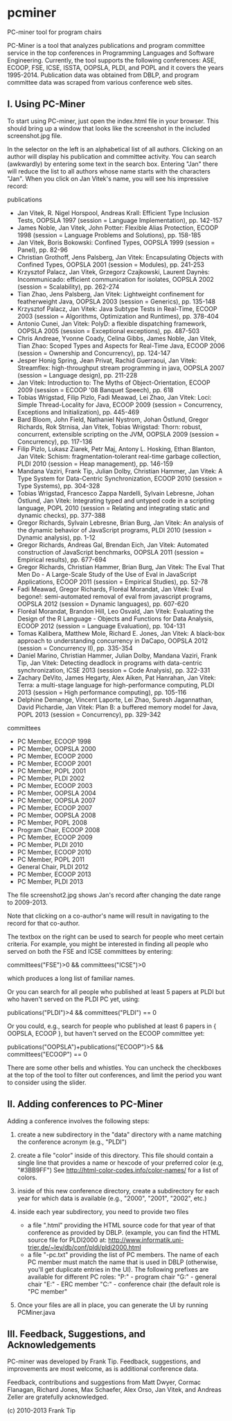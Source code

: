 pcminer
=======

PC-miner tool for program chairs

PC-Miner is a tool that analyzes publications and program committee service in the top conferences 
in Programming Languages and Software Engineering. Currently, the tool supports the following 
conferences: ASE, ECOOP, FSE, ICSE, ISSTA, OOPSLA, PLDI, and POPL and it covers the years 1995-2014. 
Publication data was obtained from DBLP, and program committee data was scraped from various 
conference web sites. 

I. Using PC-Miner
------------------

To start using PC-miner, just open the index.html file in your browser.
This should bring up a window that looks like the screenshot in the
included screenshot.jpg file.

In the selector on the left is an alphabetical list of all authors. Clicking on
an author will display his publication and committee activity.  You can
search (awkwardly) by entering some text in the search box.
Entering "Jan" there will reduce the list to all authors whose name starts
with the characters "Jan". When you click on Jan Vitek's name, you will see 
his impressive record:

publications
 - Jan Vitek, R. Nigel Horspool, Andreas Krall: Efficient Type Inclusion Tests, OOPSLA 1997 (session = Language Implementation), pp. 142-157
 - James Noble, Jan Vitek, John Potter: Flexible Alias Protection, ECOOP 1998 (session = Language Problems and Solutions), pp. 158-185
 - Jan Vitek, Boris Bokowski: Confined Types, OOPSLA 1999 (session = Panel), pp. 82-96
 - Christian Grothoff, Jens Palsberg, Jan Vitek: Encapsulating Objects with Confined Types, OOPSLA 2001 (session = Modules), pp. 241-253
 - Krzysztof Palacz, Jan Vitek, Grzegorz Czajkowski, Laurent Daynès: Incommunicado: efficient communication for isolates, OOPSLA 2002 (session = Scalability), pp. 262-274
 - Tian Zhao, Jens Palsberg, Jan Vitek: Lightweight confinement for featherweight Java, OOPSLA 2003 (session = Generics), pp. 135-148
 - Krzysztof Palacz, Jan Vitek: Java Subtype Tests in Real-Time, ECOOP 2003 (session = Algorithms, Optimization and Runtimes), pp. 378-404
 - Antonio Cunei, Jan Vitek: PolyD: a flexible dispatching framework, OOPSLA 2005 (session = Exceptional exceptions), pp. 487-503
 - Chris Andreae, Yvonne Coady, Celina Gibbs, James Noble, Jan Vitek, Tian Zhao: Scoped Types and Aspects for Real-Time Java, ECOOP 2006 (session = Ownership and Concurrency), pp. 124-147
 - Jesper Honig Spring, Jean Privat, Rachid Guerraoui, Jan Vitek: Streamflex: high-throughput stream programming in java, OOPSLA 2007 (session = Language design), pp. 211-228
 - Jan Vitek: Introduction to: The Myths of Object-Orientation, ECOOP 2009 (session = ECOOP '08 Banquet Speech), pp. 618
 - Tobias Wrigstad, Filip Pizlo, Fadi Meawad, Lei Zhao, Jan Vitek: Loci: Simple Thread-Locality for Java, ECOOP 2009 (session = Concurrency, Exceptions and Initialization), pp. 445-469
 - Bard Bloom, John Field, Nathaniel Nystrom, Johan Östlund, Gregor Richards, Rok Strnisa, Jan Vitek, Tobias Wrigstad: Thorn: robust, concurrent, extensible scripting on the JVM, OOPSLA 2009 (session = Concurrency), pp. 117-136
 - Filip Pizlo, Lukasz Ziarek, Petr Maj, Antony L. Hosking, Ethan Blanton, Jan Vitek: Schism: fragmentation-tolerant real-time garbage collection, PLDI 2010 (session = Heap management), pp. 146-159
 - Mandana Vaziri, Frank Tip, Julian Dolby, Christian Hammer, Jan Vitek: A Type System for Data-Centric Synchronization, ECOOP 2010 (session = Type Systems), pp. 304-328
 - Tobias Wrigstad, Francesco Zappa Nardelli, Sylvain Lebresne, Johan Östlund, Jan Vitek: Integrating typed and untyped code in a scripting language, POPL 2010 (session = Relating and integrating static and dynamic checks), pp. 377-388
 - Gregor Richards, Sylvain Lebresne, Brian Burg, Jan Vitek: An analysis of the dynamic behavior of JavaScript programs, PLDI 2010 (session = Dynamic analysis), pp. 1-12
 - Gregor Richards, Andreas Gal, Brendan Eich, Jan Vitek: Automated construction of JavaScript benchmarks, OOPSLA 2011 (session = Empirical results), pp. 677-694
 - Gregor Richards, Christian Hammer, Brian Burg, Jan Vitek: The Eval That Men Do - A Large-Scale Study of the Use of Eval in JavaScript Applications, ECOOP 2011 (session = Empirical Studies), pp. 52-78
 - Fadi Meawad, Gregor Richards, Floréal Morandat, Jan Vitek: Eval begone!: semi-automated removal of eval from javascript programs, OOPSLA 2012 (session = Dynamic languages), pp. 607-620
 - Floréal Morandat, Brandon Hill, Leo Osvald, Jan Vitek: Evaluating the Design of the R Language - Objects and Functions for Data Analysis, ECOOP 2012 (session = Language Evaluation), pp. 104-131
 - Tomas Kalibera, Matthew Mole, Richard E. Jones, Jan Vitek: A black-box approach to understanding concurrency in DaCapo, OOPSLA 2012 (session = Concurrency II), pp. 335-354
 - Daniel Marino, Christian Hammer, Julian Dolby, Mandana Vaziri, Frank Tip, Jan Vitek: Detecting deadlock in programs with data-centric synchronization, ICSE 2013 (session = Code Analysis), pp. 322-331
 - Zachary DeVito, James Hegarty, Alex Aiken, Pat Hanrahan, Jan Vitek: Terra: a multi-stage language for high-performance computing, PLDI 2013 (session = High performance computing), pp. 105-116
 - Delphine Demange, Vincent Laporte, Lei Zhao, Suresh Jagannathan, David Pichardie, Jan Vitek: Plan B: a buffered memory model for Java, POPL 2013 (session = Concurrency), pp. 329-342

committees
 - PC Member, ECOOP 1998
 - PC Member, OOPSLA 2000
 - PC Member, ECOOP 2000
 - PC Member, ECOOP 2001
 - PC Member, POPL 2001
 - PC Member, PLDI 2002
 - PC Member, ECOOP 2003
 - PC Member, OOPSLA 2004
 - PC Member, OOPSLA 2007
 - PC Member, ECOOP 2007
 - PC Member, OOPSLA 2008
 - PC Member, POPL 2008
 - Program Chair, ECOOP 2008
 - PC Member, ECOOP 2009
 - PC Member, PLDI 2010
 - PC Member, ECOOP 2010
 - PC Member, POPL 2011
 - General Chair, PLDI 2012
 - PC Member, ECOOP 2013
 - PC Member, PLDI 2013

The file screenshot2.jpg shows Jan's record after changing the date range to 2009-2013. 
    
Note that clicking on a co-author's name will result in navigating to the record
for that co-author.    
    
The textbox on the right can be used to search for people who meet
certain criteria. For example, you might be interested in finding all people
who served on both the FSE and ICSE committees by entering:

committees("FSE")>0 && committees("ICSE")>0

which produces a long list of familiar names.

Or you can search for all people who published at least 5 papers at PLDI
but who haven't served on the PLDI PC yet, using:

publications("PLDI")>4 && committees("PLDI") == 0
 
Or you could, e.g., search for people who published at least 6 papers in
{ OOPSLA, ECOOP }, but haven't served on the ECOOP committee yet:

publications("OOPSLA")+publications("ECOOP")>5 && committees("ECOOP") == 0

There are some other bells and whistles. You can uncheck the checkboxes at the
top of the tool to filter out conferences, and limit the period you want to
consider using the slider. 

II. Adding conferences to PC-Miner
----------------------------------

Adding a conference involves the following steps:

1. create a new subdirectory in the "data" directory with a name matching the conference
   acronym (e.g., "PLDI")
   
2. create a file "color" inside of this directory. This file should contain a single
   line that provides a name or hexcode of your preferred color (e.g, "#3BB9FF")
   See http://html-color-codes.info/color-names/ for a list of colors.    
   
3. inside of this new conference directory, create a subdirectory for each year for 
   which data is available (e.g., "2000", "2001", "2002", etc.)
   
4. inside each year subdirectory, you need to provide two files
     - a file "<ConfName><year>.html" providing the HTML source code 
       for that year of that conference as provided by DBLP. (example,
       you can find the HTML source file for PLDI2000 at:
        http://www.informatik.uni-trier.de/~ley/db/conf/pldi/pldi2000.html
     - a file "<ConfName><year>-pc.txt" providing the list of PC members.
       The name of each PC member must match the name that is used in DBLP
       (otherwise, you'll get duplicate entries in the UI). The following
       prefixes are available for different PC roles:
         "P:<name>"  - program chair
         "G:<name>"  - general chair
         "E:<name>"  - ERC member
         "C:<name>"  - conference chair
         (the default role is "PC member"
         
 5. Once your files are all in place, you can generate the UI by running PCMiner.java
 
III. Feedback, Suggestions, and Acknowledgements
-----------------------------------------------
 
PC-miner was developed by Frank Tip. Feedback, suggestions, and improvements 
are most welcome, as is additional conference data.
 
Feedback, contributions and suggestions from Matt Dwyer, Cormac Flanagan, 
Richard Jones, Max Schaefer, Alex Orso, Jan Vitek, and Andreas Zeller are 
gratefully acknowledged.
 
(c) 2010-2013 Frank Tip  
  
         
            
          



 



    
